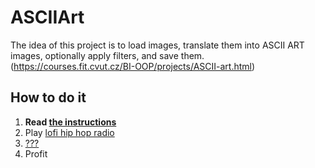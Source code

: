 # ASCIIArt

The idea of this project is to load images, translate them into ASCII ART images, optionally apply filters, and save them. (https://courses.fit.cvut.cz/BI-OOP/projects/ASCII-art.html)

## How to do it

1. **Read [the instructions](https://courses.fit.cvut.cz/BI-OOP/projects/ASCII-art.html)**
2. Play [lofi hip hop radio](https://www.youtube.com/watch?v=5qap5aO4i9A)
3. [???](https://www.youtube.com/watch?v=ZXsQAXx_ao0)
4. Profit